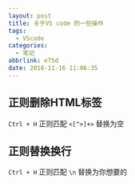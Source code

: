 ```yaml
---
layout: post
title: 关于VS code 的一些操作
tags:
  - VScode
categories:
  - 笔记
abbrlink: e75d
date: 2018-11-16 11:06:35
---
```


## 正则删除HTML标签
`Ctrl + H` 正则匹配 `<[^>]+>` 替换为空

## 正则替换换行
`Ctrl + H` 正则匹配 `\n` 替换为你想要的
